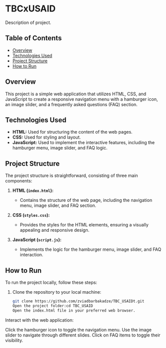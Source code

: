 # TBCxUSAID

Description of project.

## Table of Contents
- [Overview](#overview)
- [Technologies Used](#technologies-used)
- [Project Structure](#project-structure)
- [How to Run](#how-to-run)

## Overview
This project is a simple web application that utilizes HTML, CSS, and JavaScript to create a responsive navigation menu with a hamburger icon, an image slider, and a frequently asked questions (FAQ) section.

## Technologies Used
- **HTML:** Used for structuring the content of the web pages.
- **CSS:** Used for styling and layout.
- **JavaScript:** Used to implement the interactive features, including the hamburger menu, image slider, and FAQ logic.

## Project Structure
The project structure is straightforward, consisting of three main components:

1. **HTML (`index.html`):**
   - Contains the structure of the web page, including the navigation menu, image slider, and FAQ section.

2. **CSS (`styles.css`):**
   - Provides the styles for the HTML elements, ensuring a visually appealing and responsive design.

3. **JavaScript (`script.js`):**
   - Implements the logic for the hamburger menu, image slider, and FAQ interaction.

## How to Run
To run the project locally, follow these steps:

1. Clone the repository to your local machine:
   ```bash
   git clone https://github.com/zviadbarbakadze/TBC_USAIDt.git
   Open the project folder:cd TBC_USAID
   Open the index.html file in your preferred web browser.

Interact with the web application:

Click the hamburger icon to toggle the navigation menu.
Use the image slider to navigate through different slides.
Click on FAQ items to toggle their visibility.

